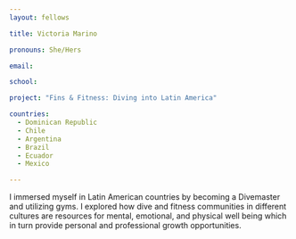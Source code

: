 ```yaml
---
layout: fellows

title: Victoria Marino

pronouns: She/Hers

email: 

school: 

project: "Fins & Fitness: Diving into Latin America"

countries:
  - Dominican Republic
  - Chile
  - Argentina
  - Brazil
  - Ecuador
  - Mexico

---
```


I immersed myself in Latin American countries by becoming a Divemaster and utilizing gyms. I explored how dive and fitness communities in different cultures are resources for mental, emotional, and physical well being which in turn provide personal and professional growth opportunities.